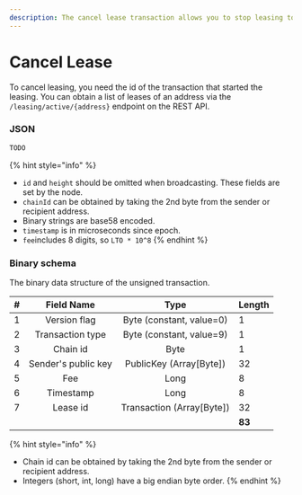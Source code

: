 ```yaml
---
description: The cancel lease transaction allows you to stop leasing to a node for staking.
---
```


# Cancel Lease

To cancel leasing, you need the id of the transaction that started the leasing. You can obtain a list of leases of an address via the `/leasing/active/{address}` endpoint on the REST API.

### JSON

```javascript
TODO
```

{% hint style="info" %}
* `id` and `height` should be omitted when broadcasting. These fields are set by the node.
* `chainId` can be obtained by taking the 2nd byte from the sender or recipient address.
* Binary strings are base58 encoded.
* `timestamp` is in microseconds since epoch.
* `fee`includes 8 digits, so `LTO * 10^8`
{% endhint %}

### Binary schema

The binary data structure of the unsigned transaction.

| \# | Field Name | Type | Length |
| :--- | :---: | :---: | :--- |
| 1 | Version flag | Byte \(constant, value=0\) | 1 |
| 2 | Transaction type | Byte \(constant, value=9\) | 1 |
| 3 | Chain id | Byte | 1 |
| 4 | Sender's public key | PublicKey \(Array\[Byte\]\) | 32 |
| 5 | Fee | Long | 8 |
| 6 | Timestamp | Long | 8 |
| 7 | Lease id | Transaction \(Array\[Byte\]\) | 32 |
|  |  |  | **83** |

{% hint style="info" %}
* Chain id can be obtained by taking the 2nd byte from the sender or recipient address.
* Integers \(short, int, long\) have a big endian byte order.
{% endhint %}

